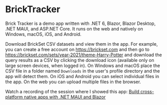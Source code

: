 # BrickTracker

Brick Tracker is a demo app written with .NET 6, Blazor, Blazor Desktop, .NET MAUI, and ASP.NET Core.
It runs on the web and natively on Windows, macOS, iOS, and Android.

Download BrickSet CSV datasets and view them in the app.
For example, you can create a free account on https://brickset.com and then go to https://brickset.com/sets/year-2021/theme-Harry-Potter and download the query results as a CSV by clicking the download icon (available only on large screen devices, when logged in).
On Windows and macOS place the CSV file in a folder named `Downloads` in the user's profile directory and the app will detect them.
On iOS and Android you can select individual files in the app.
On the web you can upload multiple files in the browser.

Watch a recording of the session where I showed this app: [Build cross-platform native apps with .NET MAUI and Blazor](https://www.youtube.com/watch?v=Dr8L7zXxwLI)

